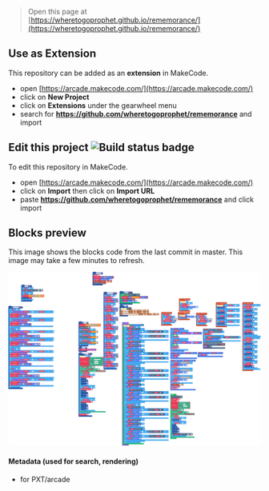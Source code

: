  


> Open this page at [https://wheretogoprophet.github.io/rememorance/](https://wheretogoprophet.github.io/rememorance/)

## Use as Extension

This repository can be added as an **extension** in MakeCode.

* open [https://arcade.makecode.com/](https://arcade.makecode.com/)
* click on **New Project**
* click on **Extensions** under the gearwheel menu
* search for **https://github.com/wheretogoprophet/rememorance** and import

## Edit this project ![Build status badge](https://github.com/wheretogoprophet/rememorance/workflows/MakeCode/badge.svg)

To edit this repository in MakeCode.

* open [https://arcade.makecode.com/](https://arcade.makecode.com/)
* click on **Import** then click on **Import URL**
* paste **https://github.com/wheretogoprophet/rememorance** and click import

## Blocks preview

This image shows the blocks code from the last commit in master.
This image may take a few minutes to refresh.

![A rendered view of the blocks](https://github.com/wheretogoprophet/rememorance/raw/master/.github/makecode/blocks.png)

#### Metadata (used for search, rendering)

* for PXT/arcade
<script src="https://makecode.com/gh-pages-embed.js"></script><script>makeCodeRender("{{ site.makecode.home_url }}", "{{ site.github.owner_name }}/{{ site.github.repository_name }}");</script>
